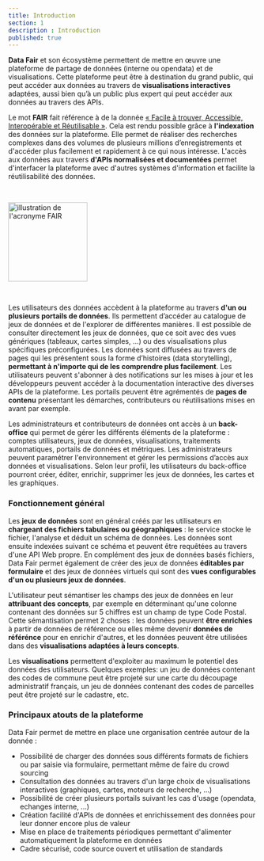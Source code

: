 ```yaml
---
title: Introduction
section: 1
description : Introduction
published: true
---
```

**Data Fair** et son écosystème permettent de mettre en œuvre une plateforme de partage de données (interne ou opendata) et de visualisations. Cette plateforme peut être à destination du grand public, qui peut accéder aux données au travers de **visualisations interactives** adaptées, aussi bien qu’à un public plus expert qui peut accéder aux données au travers des APIs.  

Le mot **FAIR** fait référence à de la donnée [« Facile à trouver, Accessible, Interopérable et Réutilisable »](https://fr.wikipedia.org/wiki/Fair_data). Cela est rendu possible grâce à **l'indexation** des données sur la plateforme. Elle permet de réaliser des recherches complexes dans des volumes de plusieurs millions d’enregistrements et d'accéder plus facilement et rapidement à ce qui nous intéresse. L'accès aux données aux travers **d'APIs normalisées et documentées** permet d'interfacer la plateforme avec d'autres systèmes d'information et facilite la réutilisabilité des données.

<img src="./images/functional-presentation/FAIR.jpg"
     height="160" style="margin:30px auto;" alt="illustration de l'acronyme FAIR" />

Les utilisateurs des données accèdent à la plateforme au travers **d'un ou plusieurs portails de données**. Ils permettent d’accéder au catalogue de jeux de données et de l'explorer de différentes manières. Il est possible de consulter directement les jeux de données, que ce soit avec des vues génériques (tableaux, cartes simples, ...) ou des visualisations plus spécifiques préconfigurées. Les données sont diffusées au travers de pages qui les présentent sous la forme d’histoires (data storytelling), **permettant à n'importe qui de les comprendre plus facilement**. Les utilisateurs peuvent s'abonner à des notifications sur les mises à jour et les développeurs peuvent accéder à la documentation interactive des diverses APIs de la plateforme. Les portails peuvent être agrémentés de **pages de contenu** présentant les démarches, contributeurs ou réutilisations mises en avant par exemple.

Les administrateurs et contributeurs de données ont accès à un **back-office** qui permet de gérer les différents éléments de la plateforme : comptes utilisateurs, jeux de données, visualisations, traitements automatiques, portails de données et métriques. Les administrateurs peuvent paramétrer l'environnement et gérer les permissions d’accès aux données et visualisations. Selon leur profil, les utilisateurs du back-office pourront créer, éditer, enrichir, supprimer les jeux de données, les cartes et les graphiques.

### Fonctionnement général
Les **jeux de données** sont en général créés par les utilisateurs en **chargeant des fichiers tabulaires ou géographiques** : le service stocke le fichier, l'analyse et déduit un schéma de données. Les données sont ensuite indexées suivant ce schéma et peuvent être requêtées au travers d'une API Web propre. En complément des jeux de données basés fichiers, Data Fair permet également de créer des jeux de données **éditables par formulaire** et des jeux de données virtuels qui sont des **vues configurables d'un ou plusieurs jeux de données**.

L'utilisateur peut sémantiser les champs des jeux de données en leur **attribuant des concepts**, par exemple en déterminant qu'une colonne contenant des données sur 5 chiffres est un champ de type Code Postal. Cette sémantisation permet 2 choses : les données peuvent **être enrichies** à partir de données de référence ou elles même devenir **données de référénce** pour en enrichir d'autres, et les données peuvent être utilisées dans des **visualisations adaptées à leurs concepts**.

Les **visualisations** permettent d'exploiter au maximum le potentiel des données des utilisateurs. Quelques exemples: un jeu de données contenant des codes de commune peut être projeté sur une carte du découpage administratif français, un jeu de données contenant des codes de parcelles peut être projeté sur le cadastre, etc.

<!-- ![FAIR](./images/functional-presentation/data_and_settings.png) -->

### Principaux atouts de la plateforme
Data Fair permet de mettre en place une organisation centrée autour de la donnée :
* Possibilité de charger des données sous différents formats de fichiers ou par saisie via formulaire, permettant même de faire du crowd sourcing
* Consultation des données au travers d'un large choix de visualisations interactives (graphiques, cartes, moteurs de recherche, ...)
* Possibilité de créer plusieurs portails suivant les cas d'usage (opendata, echanges interne, ...)
* Création facilité d'APIs de données et enrichissement des données pour leur donner encore plus de valeur
* Mise en place de traitements périodiques permettant d'alimenter automatiquement la plateforme en données
* Cadre sécurisé, code source ouvert et utilisation de standards
